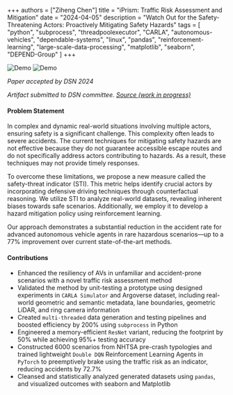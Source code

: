+++
authors = ["Ziheng Chen"]
title = "iPrism: Traffic Risk Assessment and Mitigation"
date = "2024-04-05"
description = "Watch Out for the Safety-Threatening Actors: Proactively Mitigating Safety Hazards"
tags = [
    "python", "subprocess", "threadpoolexecutor", 
    "CARLA",
    "autonomous-vehicles",
    "dependable-systems",
    "linux",
    "pandas",
    "reinforcement-learning",
    "large-scale-data-processing",
    "matplotlib",
    "seaborn",
    "DEPEND-Group"
]
+++

![Demo](/images/projects/dsn2024.gif#center)
![Demo](/images/projects/dsn2024_realworld.gif#center)

*Paper accepted by DSN 2024*

*Artifact submitted to DSN committee. [Source (work in progress)](https://github.com/zihengjackchen/iPrism)*

#### Problem Statement
In complex and dynamic real-world situations involving multiple actors, ensuring safety is a significant challenge. This complexity often leads to severe accidents. The current techniques for mitigating safety hazards are not effective because they do not guarantee accessible escape routes and do not specifically address actors contributing to hazards. As a result, these techniques may not provide timely responses. 

To overcome these limitations, we propose a new measure called the safety-threat indicator (STI). This metric helps identify crucial actors by incorporating defensive driving techniques through counterfactual reasoning. We utilize STI to analyze real-world datasets, revealing inherent biases towards safe scenarios. Additionally, we employ it to develop a hazard mitigation policy using reinforcement learning. 

Our approach demonstrates a substantial reduction in the accident rate for advanced autonomous vehicle agents in rare hazardous scenarios—up to a 77% improvement over current state-of-the-art methods. 


#### Contributions
- Enhanced the resiliency of AVs in unfamiliar and accident-prone scenarios with a novel traffic risk assessment method
- Validated the method by unit-testing a prototype using designed experiments in `CARLA Simulator` and Argoverse dataset, including real-world geometric and semantic metadata, lane boundaries, geometric LiDAR, and ring camera information
- Created `multi-threaded` data generation and testing pipelines and boosted efficiency by 200% using `subprocess` in Python
- Engineered a memory-efficient `ResNet` variant, reducing the footprint by 50% while achieving 95%+ testing accuracy
- Constructed 6000 scenarios from NHTSA pre-crash typologies and trained lightweight `Double DQN` Reinforcement Learning Agents in `PyTorch` to preemptively brake using the traffic risk as an indicator, reducing accidents by 72.7%
- Cleansed and statistically analyzed generated datasets using `pandas`, and visualized outcomes with seaborn and Matplotlib
